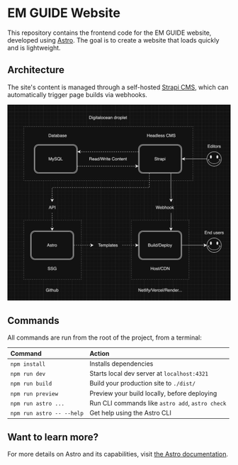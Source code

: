 # EM GUIDE Website
This repository contains the frontend code for the EM GUIDE website, developed using [Astro](https://astro.build/). The goal is to create a website that loads quickly and is lightweight.

## Architecture

The site's content is managed through a self-hosted [Strapi CMS](https://github.com/EM-GUIDE/em-guide-cms), which can automatically trigger page builds via webhooks.

![alt text](https://github.com/EM-GUIDE/em-guide-site/blob/main/em_guide_site_architecture.png?raw=true)

## Commands

All commands are run from the root of the project, from a terminal:

| Command                   | Action                                           |
| :------------------------ | :----------------------------------------------- |
| `npm install`             | Installs dependencies                            |
| `npm run dev`             | Starts local dev server at `localhost:4321`      |
| `npm run build`           | Build your production site to `./dist/`          |
| `npm run preview`         | Preview your build locally, before deploying     |
| `npm run astro ...`       | Run CLI commands like `astro add`, `astro check` |
| `npm run astro -- --help` | Get help using the Astro CLI                     |

## Want to learn more?

For more details on Astro and its capabilities, visit [the Astro documentation](https://docs.astro.build).
